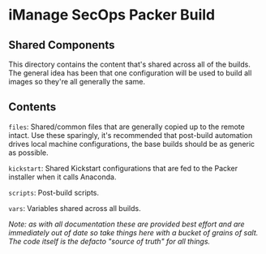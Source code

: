 # iManage SecOps Packer Build

## Shared Components

This directory contains the content that's shared across all of the builds. The general idea has been that one configuration will be used to build all images so they're all generally the same.

## Contents

`files`: Shared/common files that are generally copied up to the remote intact. Use these sparingly, it's recommended that post-build automation drives local machine configurations, the base builds should be as generic as possible.

`kickstart`: Shared Kickstart configurations that are fed to the Packer installer when it calls Anaconda.

`scripts`: Post-build scripts.

`vars`: Variables shared across all builds.



*Note: as with all documentation these are provided best effort and are immediately out of date so take things here with a bucket of grains of salt. The code itself is the defacto "source of truth" for all things.*